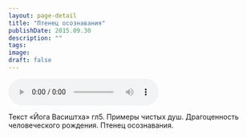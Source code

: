 ```yaml
---
layout: page-detail
title: "Птенец осознавания"
publishDate: 2015.09.30
description: ""
tags:
image:
draft: false
---
```


<audio title="2015.09.30 - Птенец осознавания.mp3" src="/upload/iblock/094/0946658b30845b12f1d12fec29e7ae78.mp3" controls=""></audio>

 Текст «Йога Васиштха» гл5\. Примеры чистых душ. Драгоценность человеческого рождения. Птенец осознавания. 

  
